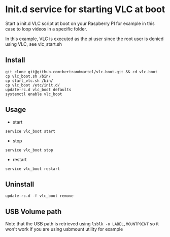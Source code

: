 # Init.d service for starting VLC at boot

Start a init.d VLC script at boot on your Raspberry PI for example in this case to loop videos in a specific folder.

In this example, VLC is executed as the pi user since the root user is denied using VLC, see vlc_start.sh

## Install

```
git clone git@github.com:bertrandmartel/vlc-boot.git && cd vlc-boot
cp vlc_boot.sh /bin/
cp start_vlc.sh /bin/
cp vlc_boot /etc/init.d/
update-rc.d vlc_boot defaults
systemctl enable vlc_boot
```

## Usage

* start
```
service vlc_boot start
```

* stop
```
service vlc_boot stop
```

* restart
```
service vlc_boot restart
```

## Uninstall

```
update-rc.d -f vlc_boot remove
```

## USB Volume path

Note that the USB path is retrieved using `lsblk -o LABEL,MOUNTPOINT` so it won't work if you are using usbmount utility for example